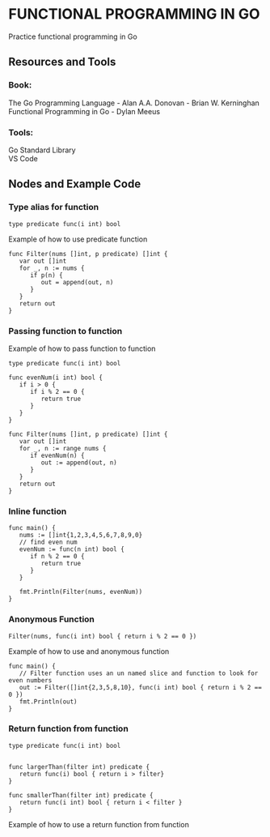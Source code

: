 # FUNCTIONAL PROGRAMMING IN GO

Practice functional programming in Go

## Resources and Tools  

### Book:  
The Go Programming Language - Alan A.A. Donovan - Brian W. Kerninghan  
Functional Programming in Go - Dylan Meeus

### Tools:  
Go Standard Library  
VS Code 

## Nodes and Example Code
### Type alias for function

```
type predicate func(i int) bool

```  
Example of how to use predicate function 

```
func Filter(nums []int, p predicate) []int {
   var out []int
   for _, n := nums {
      if p(n) {
         out = append(out, n)
      }
   }
   return out
}
``` 

### Passing function to function  

Example of how to pass function to function  

```
type predicate func(i int) bool  

func evenNum(i int) bool {
   if i > 0 {
      if i % 2 == 0 {
         return true
      }
   }
}

func Filter(nums []int, p predicate) []int {
   var out []int
   for _, n := range nums {
      if evenNum(n) {
         out := append(out, n)
      }
   }
   return out
}
```  

### Inline function  

```
func main() {
   nums := []int{1,2,3,4,5,6,7,8,9,0}
   // find even num
   evenNum := func(n int) bool {
      if n % 2 == 0 {
         return true
      } 
   }

   fmt.Println(Filter(nums, evenNum))
}
```

### Anonymous Function  

```
Filter(nums, func(i int) bool { return i % 2 == 0 })
```

Example of how to use and anonymous function 
```
func main() {
   // Filter function uses an un named slice and function to look for even numbers
   out := Filter([]int{2,3,5,8,10}, func(i int) bool { return i % 2 == 0 })
   fmt.Println(out)
}
```  

### Return function from function 

```
type predicate func(i int) bool  


func largerThan(filter int) predicate {
   return func(i) bool { return i > filter}
}

func smallerThan(filter int) predicate {
   return func(i int) bool { return i < filter }
}
```  

Example of how to use a return function from function



